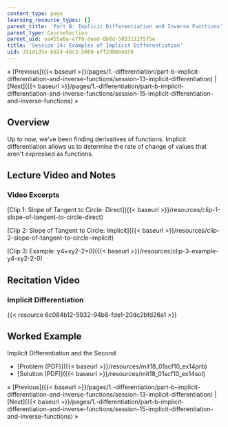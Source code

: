 ```yaml
---
content_type: page
learning_resource_types: []
parent_title: 'Part B: Implicit Differentiation and Inverse Functions'
parent_type: CourseSection
parent_uid: ea455a8a-e7f0-daad-0b8d-5033112f5f5e
title: 'Session 14: Examples of Implicit Differentiation'
uid: 331d135e-b824-4bc3-5069-e7f2d86beb59
---
```


« [Previous]({{< baseurl >}}/pages/1.-differentiation/part-b-implicit-differentiation-and-inverse-functions/session-13-implicit-differentiation) | [Next]({{< baseurl >}}/pages/1.-differentiation/part-b-implicit-differentiation-and-inverse-functions/session-15-implicit-differentiation-and-inverse-functions) »

Overview
--------

Up to now, we've been finding derivatives of functions. Implicit differentiation allows us to determine the rate of change of values that aren't expressed as functions.

Lecture Video and Notes
-----------------------

### Video Excerpts

[Clip 1: Slope of Tangent to Circle: Direct]({{< baseurl >}}/resources/clip-1-slope-of-tangent-to-circle-direct)

[Clip 2: Slope of Tangent to Circle: Implicit]({{< baseurl >}}/resources/clip-2-slope-of-tangent-to-circle-implicit)

[Clip 3: Example: y4+xy2-2=0]({{< baseurl >}}/resources/clip-3-example-y4-xy2-2-0)

Recitation Video
----------------

### Implicit Differentiation

{{< resource 6c084b12-5932-94b8-fde1-20dc2bfd26a1 >}}

Worked Example
--------------

Implicit Differentiation and the Second

*   [Problem (PDF)]({{< baseurl >}}/resources/mit18_01scf10_ex14prb)
*   [Solution (PDF)]({{< baseurl >}}/resources/mit18_01scf10_ex14sol)

« [Previous]({{< baseurl >}}/pages/1.-differentiation/part-b-implicit-differentiation-and-inverse-functions/session-13-implicit-differentiation) | [Next]({{< baseurl >}}/pages/1.-differentiation/part-b-implicit-differentiation-and-inverse-functions/session-15-implicit-differentiation-and-inverse-functions) »